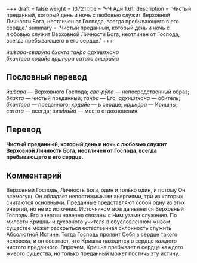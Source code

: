 +++
draft = false
weight = 13721
title = 'ЧЧ Ади 1.61'
description = 'Чистый преданный, который день и ночь с любовью служит Верховной Личности Бога, неотличен от Господа, всегда пребывающего в его сердце.'
summary = 'Чистый преданный, который день и ночь с любовью служит Верховной Личности Бога, неотличен от Господа, всегда пребывающего в его сердце.'
+++

_ӣш́вара-сварӯпа бхакта та̄н̇ра адхишт̣ха̄на  
бхактера хр̣дайе кр̣шн̣ера сатата виш́ра̄ма_

## Пословный перевод

_ӣш́вара_ — Верховного Господа; _сва_\-_рӯпа_ — непосредственный образ; _бхакта_ — чистый преданный; _та̄н̇ра_ — Его; _адхишт̣ха̄на_ — обитель; _бхактера_ — преданного; _хр̣дайе_ — в сердце; _кр̣шн̣ера_ — Кришны; _сатата_ — всегда; _виш́ра̄ма_ — место отдохновения.

## Перевод

**Чистый преданный, который день и ночь с любовью служит Верховной Личности Бога, неотличен от Господа, всегда пребывающего в его сердце.**

## Комментарий

Верховный Господь, Личность Бога, один и только один, и потому Он всемогущ. Он обладает непостижимыми энергиями, три из которых считаются основными. Преданные представляют собой одну из этих энергий, но не их источник. Источником всегда является Верховный Господь. Его энергии навечно связаны с Ним узами служения. По милости Кришны и духовного учителя в обусловленном живом существе может раскрыться естественная склонность служить Абсолютной Истине. Тогда Господь проявит Себя в сердце такого человека, и он осознает, что Кришна находится в сердце каждого чистого преданного. Впрочем, Кришна пребывает в сердце каждого живого существа, но только преданный может постичь эту истину.
